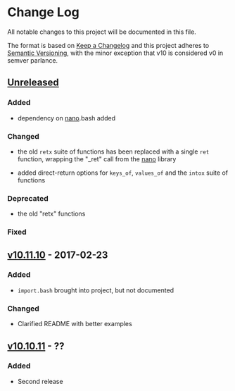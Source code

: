 Change Log
==========

All notable changes to this project will be documented in this file.

The format is based on [Keep a Changelog] and this project adheres to
[Semantic Versioning], with the minor exception that v10 is considered
v0 in semver parlance.

[Unreleased]
------------

### Added

- dependency on [nano].bash added

### Changed

- the old `retx` suite of functions has been replaced with a single
  `ret` function, wrapping the "_ret" call from the [nano] library

- added direct-return options for `keys_of`, `values_of` and the `intox`
  suite of functions

### Deprecated

- the old "retx" functions

### Fixed

[v10.11.10] - 2017-02-23
------------------------

### Added

-   `import.bash` brought into project, but not documented

### Changed

-   Clarified README with better examples

[v10.10.11] - ??
----------------

### Added

-   Second release

  [Keep a Changelog]: http://keepachangelog.com/
  [Semantic Versioning]: http://semver.org/
  [Unreleased]: https://github.com/binaryphile/sorta/compare/v10.11.10...v11.10
  [v10.11.10]: https://github.com/binaryphile/sorta/compare/v10.10.11...v10.11.10
  [v10.10.11]: https://github.com/binaryphile/sorta/compare/v10.10.10...v10.10.11
  [nano]: https://github.com/binaryphile/nano
